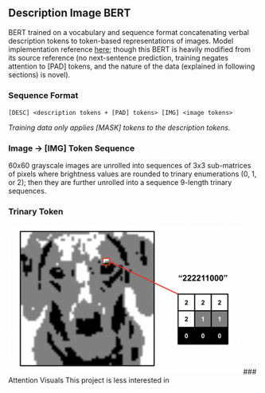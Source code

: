 ## Description Image BERT
BERT trained on a vocabulary and sequence format concatenating verbal description tokens to token-based representations of images. Model implementation reference [here](https://neptune.ai/blog/how-to-code-bert-using-pytorch-tutorial); though this BERT is heavily modified from its source reference (no next-sentence prediction, training negates attention to [PAD] tokens, and the nature of the data (explained in following sections) is novel).
### Sequence Format
```
[DESC] <description tokens + [PAD] tokens> [IMG] <image tokens>
```
*Training data only applies [MASK] tokens to the description tokens.*
### Image -> [IMG] Token Sequence
60x60 grayscale images are unrolled into sequences of 3x3 sub-matrices of pixels where brightness values are rounded to trinary enumerations (0, 1, or 2); then they are further unrolled into a sequence 9-length trinary sequences.
### Trinary Token
<img src="/static/trinary_demo.png" height="300">
### Attention Visuals
This project is less interested in
